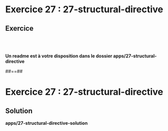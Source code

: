 <!-- .slide: class="exercice" -->
# Exercice 27 : 27-structural-directive
## Exercice

<br><br>

<b>Un readme est à votre disposition dans le dossier apps/27-structural-directive</b>

##==##

<!-- .slide: class="full-center exercice" -->
# Exercice 27 : 27-structural-directive
## Solution
__apps/27-structural-directive-solution__
